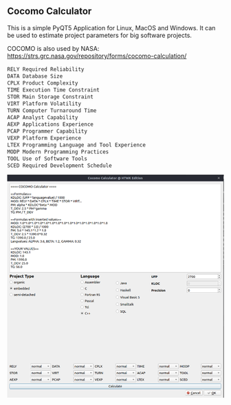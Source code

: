 ## Cocomo Calculator

This is a simple PyQT5 Application for Linux, MacOS and Windows. It can be used to estimate project parameters for
big software projects.

COCOMO is also used by NASA: https://strs.grc.nasa.gov/repository/forms/cocomo-calculation/ 

``` 
RELY Required Reliability
DATA Database Size
CPLX Product Complexity
TIME Execution Time Constraint
STOR Main Storage Constraint
VIRT Platform Volatility
TURN Computer Turnaround Time
ACAP Analyst Capability
AEXP Applications Experience
PCAP Programmer Capability
VEXP Platform Experience
LTEX Programming Language and Tool Experience
MODP Modern Programming Practices
TOOL Use of Software Tools
SCED Required Development Schedule
```

![COCOMO](/img/screenshot.png?raw=true "Cocomo Calculator")
